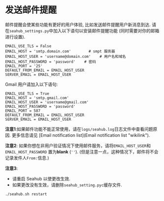 # 发送邮件提醒

邮件提醒会使某些功能有更好的用户体验, 比如发送邮件提醒用户新消息到达.
请在`seahub_settings.py`中加入以下语句以安装邮件提醒功能
(同时需要对你的邮箱进行设置).

    EMAIL_USE_TLS = False
    EMAIL_HOST = 'smtp.domain.com'        # smpt 服务器
    EMAIL_HOST_USER = 'username@domain.com'    # 用户名和域名
    EMAIL_HOST_PASSWORD = 'password'    # 密码
    EMAIL_PORT = '25'
    DEFAULT_FROM_EMAIL = EMAIL_HOST_USER
    SERVER_EMAIL = EMAIL_HOST_USER

Gmail 用户请加入以下语句:

    EMAIL_USE_TLS = True
    EMAIL_HOST = 'smtp.gmail.com'
    EMAIL_HOST_USER = 'username@gmail.com'
    EMAIL_HOST_PASSWORD = 'password'
    EMAIL_PORT = 587
    DEFAULT_FROM_EMAIL = EMAIL_HOST_USER
    SERVER_EMAIL = EMAIL_HOST_USER

**注意1**:如果邮件功能不能正常使用，请在`logs/seahub.log`日志文件中查看问题原因.
更多信息请见 [Email notification
list](Email notification list "wikilink").

**注意2**:
如果你想在非用户验证情况下使用邮件服务，请将`EMAIL_HOST_USER`和
`EMAIL_HOST_PASSWORD` 置为**blank** (`''`).
(但是注意一点，这种情况下，邮件将不会记录发件人`From:`信息.)

**注意3**:

-   请重启 Seahub 以使更改生效.
-   如果更改没有生效，请删除`seahub_setting.pyc`缓存文件.

<!-- -->

    ./seahub.sh restart
